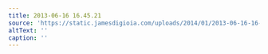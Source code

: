 ```yaml
---
title: 2013-06-16 16.45.21
source: 'https://static.jamesdigioia.com/uploads/2014/01/2013-06-16-16-45-21-scaled.jpg'
altText: ''
caption: ''
---
```


